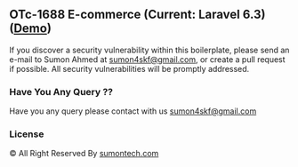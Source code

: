 ## OTc-1688 E-commerce (Current: Laravel 6.3) ([Demo](http://dearbd.com))

If you discover a security vulnerability within this boilerplate, please send an e-mail to Sumon Ahmed at sumon4skf@gmail.com, or create a pull request if possible. All security vulnerabilities will be promptly addressed.

### Have You Any Query ??

Have you any query please contact with us [sumon4skf@gmail.com](mailto:sumon4skf@gmail.com)

### License

&copy; All Right Reserved By [sumontech.com](http://sumontech.com)
